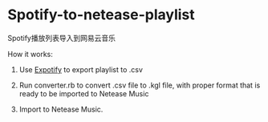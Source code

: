 # Spotify-to-netease-playlist
Spotify播放列表导入到网易云音乐

How it works:

1) Use [Expotify](https://github.com/watsonbox/exportify)
 to export playlist to .csv

2) Run converter.rb to convert .csv file to .kgl file, with proper format that is ready to be imported to Netease Music

3) Import to Netease Music.
